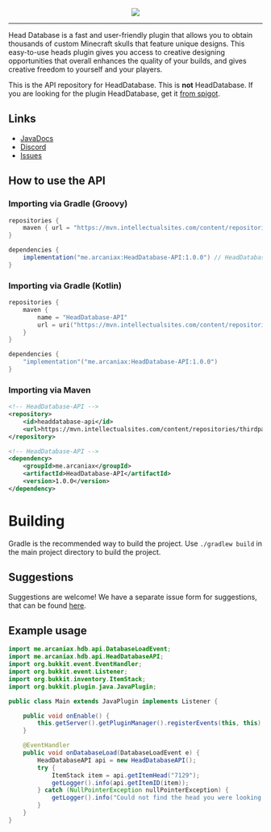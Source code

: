 <p align="center">
    <img src="https://i.imgur.com/rWd7qpw.png">
</p>

---

Head Database is a fast and user-friendly plugin that allows you to obtain thousands of custom Minecraft skulls that feature unique designs.
This easy-to-use heads plugin gives you access to creative designing opportunities that overall enhances the quality of your builds, and gives creative freedom to yourself and your players.

This is the API repository for HeadDatabase. This is **not** HeadDatabase.
If you are looking for the plugin HeadDatabase, get it [from spigot](https://www.spigotmc.org/resources/14280/).

## Links

* [JavaDocs](https://ci.athion.net/job/HeadDatabase-API/javadoc/)
* [Discord](https://discord.gg/jpRVrjd)
* [Issues](https://github.com/Brennian/HeadDatabase-API/issues)

## How to use the API

### Importing via Gradle (Groovy)
```groovy
repositories {
    maven { url = "https://mvn.intellectualsites.com/content/repositories/thirdparty/" } // HeadDatabase-API
}

dependencies {
    implementation("me.arcaniax:HeadDatabase-API:1.0.0") // HeadDatabase-API
}
```

### Importing via Gradle (Kotlin)
```kotlin
repositories {
    maven {
        name = "HeadDatabase-API"
        url = uri("https://mvn.intellectualsites.com/content/repositories/thirdparty/")
    }
}

dependencies {
    "implementation"("me.arcaniax:HeadDatabase-API:1.0.0")
}
```

### Importing via Maven
```xml
<!-- HeadDatabase-API -->
<repository>
    <id>headdatabase-api</id>
    <url>https://mvn.intellectualsites.com/content/repositories/thirdparty/</url>
</repository>

<!-- HeadDatabase-API -->
<dependency>
    <groupId>me.arcaniax</groupId>
    <artifactId>HeadDatabase-API</artifactId>
    <version>1.0.0</version>
</dependency>
```

# Building
Gradle is the recommended way to build the project. Use `./gradlew build` in the main project directory to build the project.

## Suggestions
Suggestions are welcome! We have a separate issue form for suggestions, that can be found [here](https://github.com/Brennian/HeadDatabase-API/issues).

## Example usage
```java
import me.arcaniax.hdb.api.DatabaseLoadEvent;
import me.arcaniax.hdb.api.HeadDatabaseAPI;
import org.bukkit.event.EventHandler;
import org.bukkit.event.Listener;
import org.bukkit.inventory.ItemStack;
import org.bukkit.plugin.java.JavaPlugin;

public class Main extends JavaPlugin implements Listener {

    public void onEnable() {
        this.getServer().getPluginManager().registerEvents(this, this);
    }

    @EventHandler
    public void onDatabaseLoad(DatabaseLoadEvent e) {
        HeadDatabaseAPI api = new HeadDatabaseAPI();
        try {
            ItemStack item = api.getItemHead("7129");
            getLogger().info(api.getItemID(item));
        } catch (NullPointerException nullPointerException) {
            getLogger().info("Could not find the head you were looking for");
        }
    }
}
```